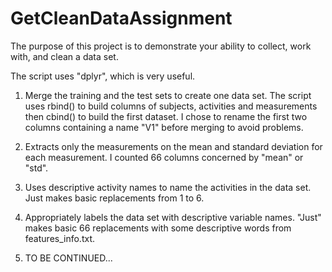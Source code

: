 # GetCleanDataAssignment
The purpose of this project is to demonstrate your ability to collect, work with, and clean a data set.

The script uses "dplyr", which is very useful.

1. Merge the training and the test sets to create one data set.
  The script uses rbind() to build columns of subjects, activities and measurements
  then cbind() to build the first dataset.
  I chose to rename the first two columns containing a name "V1" before merging to avoid problems.
  
2. Extracts only the measurements on the mean and standard deviation for each measurement.
  I counted 66 columns concerned by "mean" or "std".
  
3. Uses descriptive activity names to name the activities in the data set.
  Just makes basic replacements from 1 to 6.
  
4. Appropriately labels the data set with descriptive variable names.
  "Just" makes basic 66 replacements with some descriptive words from features_info.txt.
  
5. TO BE CONTINUED...
  